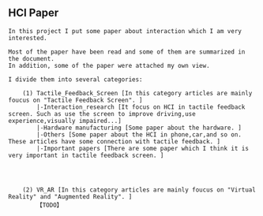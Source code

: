 ## HCI Paper ##
    In this project I put some paper about interaction which I am very interested.

    Most of the paper have been read and some of them are summarized in the document. 
    In addition, some of the paper were attached my own view.

    I divide them into several categories:
        
        (1) Tactile_Feedback_Screen [In this category articles are mainly foucus on "Tactile Feedback Screen". ]
            |-Interaction_research [It focus on HCI in tactile feedback screen. Such as use the screen to improve driving,use experience,visually impaired...]
            |-Hardware manufacturing [Some paper about the hardware. ]
            |-Others [Some paper about the HCI in phone,car,and so on. These articles have some connection with tactile feedback. ]
            |-Important papers [There are some paper which I think it is very important in tactile feedback screen. ]




        (2) VR_AR [In this category articles are mainly foucus on "Virtual Reality" and "Augmented Reality". ]
            【TODO】

    

